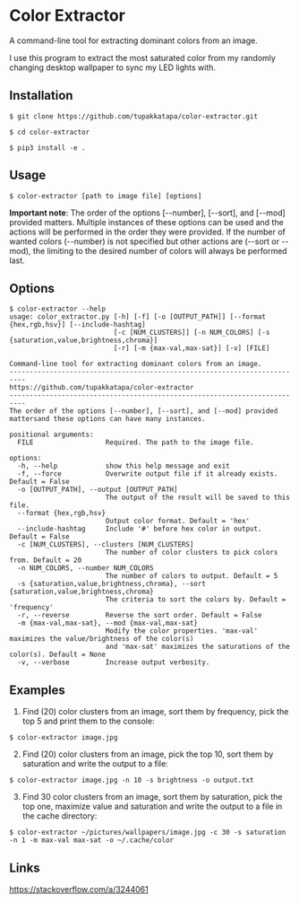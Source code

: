# Color Extractor

A command-line tool for extracting dominant colors from an image.

I use this program to extract the most saturated color from my randomly changing desktop wallpaper to sync my LED lights with.

## Installation

```console
$ git clone https://github.com/tupakkatapa/color-extractor.git

$ cd color-extractor

$ pip3 install -e .
```

## Usage

```console
$ color-extractor [path to image file] [options]
```

**Important note**: The order of the options [--number], [--sort], and [--mod] provided matters. Multiple instances of these options can be used and the actions will be performed in the order they were provided. If the number of wanted colors (--number) is not specified but other actions are (--sort or --mod), the limiting to the desired number of colors will always be performed last.

## Options

```console
$ color-extractor --help
usage: color_extractor.py [-h] [-f] [-o [OUTPUT_PATH]] [--format {hex,rgb,hsv}] [--include-hashtag] 
                          [-c [NUM_CLUSTERS]] [-n NUM_COLORS] [-s {saturation,value,brightness,chroma}]
                          [-r] [-m {max-val,max-sat}] [-v] [FILE]

Command-line tool for extracting dominant colors from an image.
--------------------------------------------------------------------------
https://github.com/tupakkatapa/color-extractor
--------------------------------------------------------------------------
The order of the options [--number], [--sort], and [--mod] provided mattersand these options can have many instances.

positional arguments:
  FILE                  Required. The path to the image file.

options:
  -h, --help            show this help message and exit
  -f, --force           Overwrite output file if it already exists. Default = False
  -o [OUTPUT_PATH], --output [OUTPUT_PATH]
                        The output of the result will be saved to this file.
  --format {hex,rgb,hsv}
                        Output color format. Default = 'hex'
  --include-hashtag     Include '#' before hex color in output. Default = False
  -c [NUM_CLUSTERS], --clusters [NUM_CLUSTERS]
                        The number of color clusters to pick colors from. Default = 20
  -n NUM_COLORS, --number NUM_COLORS
                        The number of colors to output. Default = 5
  -s {saturation,value,brightness,chroma}, --sort {saturation,value,brightness,chroma}
                        The criteria to sort the colors by. Default = 'frequency'
  -r, --reverse         Reverse the sort order. Default = False
  -m {max-val,max-sat}, --mod {max-val,max-sat}
                        Modify the color properties. 'max-val' maximizes the value/brightness of the color(s) 
                        and 'max-sat' maximizes the saturations of the color(s). Default = None
  -v, --verbose         Increase output verbosity.
```

## Examples

1. Find (20) color clusters from an image, sort them by frequency, pick the top 5 and print them to the console:

```console
$ color-extractor image.jpg
```

2. Find (20) color clusters from an image, pick the top 10, sort them by saturation and write the output to a file:

```console
$ color-extractor image.jpg -n 10 -s brightness -o output.txt
```

3. Find 30 color clusters from an image, sort them by saturation, pick the top one, maximize value and saturation and write the output to a file in the cache directory:

```console
$ color-extractor ~/pictures/wallpapers/image.jpg -c 30 -s saturation -n 1 -m max-val max-sat -o ~/.cache/color
```

## Links

https://stackoverflow.com/a/3244061


